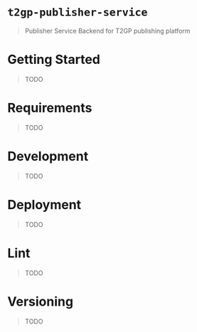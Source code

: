 # `t2gp-publisher-service`
> Publisher Service Backend for T2GP publishing platform

# Getting Started
> TODO

# Requirements
> TODO

# Development
> TODO

# Deployment
> TODO

# Lint
> TODO

# Versioning
> TODO
